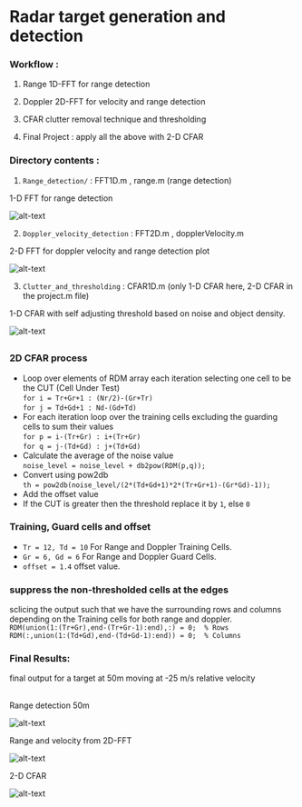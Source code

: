 # Radar target generation and detection


### Workflow :

1. Range 1D-FFT for range detection

2. Doppler 2D-FFT for velocity and range detection

3. CFAR clutter removal technique and thresholding

4. Final Project : apply all the above with 2-D CFAR
### Directory contents :

1. `Range_detection/` : FFT1D.m , range.m (range detection)

1-D FFT for range detection 

![alt-text](https://github.com/aditya-167/Radar-Target-Generation-Detection/blob/master/Output/1dfft.jpg)


2. `Doppler_velocity_detection` : FFT2D.m , dopplerVelocity.m

2-D FFT for doppler velocity and range detection plot

![alt-text](https://github.com/aditya-167/Radar-Target-Generation-Detection/blob/master/Output/2dfft.jpg)

3. `Clutter_and_thresholding` : CFAR1D.m (only 1-D CFAR here, 2-D CFAR in the project.m file)

1-D CFAR with self adjusting threshold based on noise and object density.

![alt-text](https://github.com/aditya-167/Radar-Target-Generation-Detection/blob/master/Output/CFAR1D.jpg)

##

### 2D CFAR process
* Loop over elements of RDM array each iteration selecting one cell to be the CUT (Cell Under Test)<br>
`for i = Tr+Gr+1 : (Nr/2)-(Gr+Tr)`<br>
`for j = Td+Gd+1 : Nd-(Gd+Td)`
* For each iteration loop over the training cells excluding the guarding cells to sum their values<br>
`for p = i-(Tr+Gr) : i+(Tr+Gr)`<br>
`for q = j-(Td+Gd) : j+(Td+Gd)`
* Calculate the average of the noise value<br>
`noise_level = noise_level + db2pow(RDM(p,q));`
* Convert using pow2db<br>
`th = pow2db(noise_level/(2*(Td+Gd+1)*2*(Tr+Gr+1)-(Gr*Gd)-1));`
* Add the offset value
* If the CUT is greater then the threshold replace it by `1`, else `0` 

### Training, Guard cells and offset
* `Tr = 12, Td = 10` For  Range and Doppler Training Cells.
* `Gr = 6, Gd = 6` For  Range and Doppler Guard Cells.
* `offset = 1.4` offset value.

### suppress the non-thresholded cells at the edges
sclicing the output such that we have the surrounding rows and columns depending on the Training cells for both range and doppler.<br>
`RDM(union(1:(Tr+Gr),end-(Tr+Gr-1):end),:) = 0;  % Rows`<br>
`RDM(:,union(1:(Td+Gd),end-(Td+Gd-1):end)) = 0;  % Columns`

### Final Results:
final output for a target at 50m moving at -25 m/s relative velocity<br><br>

Range detection 50m

![alt-text](https://github.com/aditya-167/Radar-Target-Generation-Detection/blob/master/Output/Range.jpg)

Range and velocity from 2D-FFT

![alt-text](https://github.com/aditya-167/Radar-Target-Generation-Detection/blob/master/Output/doppler.png)

2-D CFAR

![alt-text](https://github.com/aditya-167/Radar-Target-Generation-Detection/blob/master/Output/CFAR.jpg)
